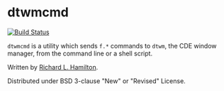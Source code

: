 dtwmcmd
=======
[![Build Status](https://travis-ci.org/cdesktopenv/dtwmcmd.svg?branch=master)](https://travis-ci.org/cdesktopenv/dtwmcmd)

`dtwmcmd` is a utility which sends `f.*` commands to `dtwm`, the CDE window manager, from the command line or a shell script.

Written by [Richard L. Hamilton](http://web.archive.org/web/20160323130648/http://www.smart.net/~rlhamil/).

Distributed under BSD 3-clause "New" or "Revised" License.
